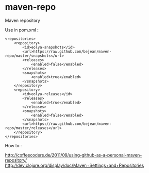 maven-repo
==========

Maven repository


Use in pom.xml :

	<repositories>
		<repository>
			<id>eolya-snapshots</id>
			<url>https://raw.github.com/bejean/maven-repo/master/snapshots</url>
			<releases>
				<enabled>false</enabled>
			</releases>
			<snapshots>
				<enabled>true</enabled>
			</snapshots>
		</repository>
		<repository>
			<id>eolya-releases</id>
			<releases>
				<enabled>true</enabled>
			</releases>
			<snapshots>
				<enabled>false</enabled>
			</snapshots>
			<url>https://raw.github.com/bejean/maven-repo/master/releases</url>
		</repository>
	</repositories>



How to :

http://coffeecoders.de/2011/09/using-github-as-a-personal-maven-repository/
http://dev.clojure.org/display/doc/Maven+Settings+and+Repositories



